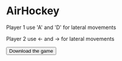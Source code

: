 # AirHockey

Player 1 use 'A' and 'D' for lateral movements

Player 2 use ← and → for lateral movements


<!DOCTYPE html> 
<html> 
   <body> 
      <p> 
         <!-- GFG is the name of the  
            file to be downloaded-->
         <!-- In order to run the code,  
            the location of the file  
            "geeksforgeeks.png" needs to  
            be changed to your local directory, 
            both the HTML and downloadable file  
            needs to be present in the same directory -->
         <a href="https://github.com/Ezhilvel/AirHockey/raw/master/AirHockey.zip" download="AirHockey.zip"> 
         <button type="button">Download the game</button> 
         </a> 
   </body> 
</html> 
